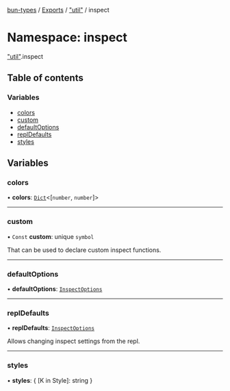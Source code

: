 [bun-types](https://github.com/oven-sh/bun-types/blob/master/api-docs/README.md) / [Exports](https://github.com/oven-sh/bun-types/blob/master/api-docs/modules.md) / ["util"](https://github.com/oven-sh/bun-types/blob/master/api-docs/modules/util_.md) / inspect

# Namespace: inspect

["util"](https://github.com/oven-sh/bun-types/blob/master/api-docs/modules/util_.md).inspect

## Table of contents

### Variables

- [colors](https://github.com/oven-sh/bun-types/blob/master/api-docs/modules/util_.inspect.md#colors)
- [custom](https://github.com/oven-sh/bun-types/blob/master/api-docs/modules/util_.inspect.md#custom)
- [defaultOptions](https://github.com/oven-sh/bun-types/blob/master/api-docs/modules/util_.inspect.md#defaultoptions)
- [replDefaults](https://github.com/oven-sh/bun-types/blob/master/api-docs/modules/util_.inspect.md#repldefaults)
- [styles](https://github.com/oven-sh/bun-types/blob/master/api-docs/modules/util_.inspect.md#styles)

## Variables

### colors

• **colors**: [`Dict`](https://github.com/oven-sh/bun-types/blob/master/api-docs/interfaces/Dict.md)<[`number`, `number`]\>

___

### custom

• `Const` **custom**: unique `symbol`

That can be used to declare custom inspect functions.

___

### defaultOptions

• **defaultOptions**: [`InspectOptions`](https://github.com/oven-sh/bun-types/blob/master/api-docs/interfaces/util_.InspectOptions.md)

___

### replDefaults

• **replDefaults**: [`InspectOptions`](https://github.com/oven-sh/bun-types/blob/master/api-docs/interfaces/util_.InspectOptions.md)

Allows changing inspect settings from the repl.

___

### styles

• **styles**: { [K in Style]: string }
